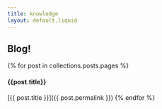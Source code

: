 ```yaml
---
title: knowledge
layout: default.liquid
---
```

## Blog!

{% for post in collections.posts.pages %}
#### {{post.title}}

[{{ post.title }}]({{ post.permalink }})
{% endfor %}
